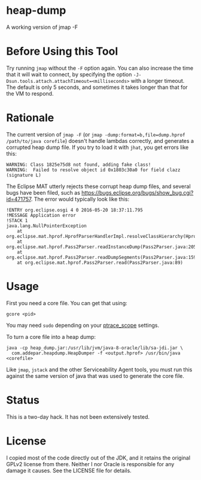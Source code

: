 # heap-dump
A working version of jmap -F

# Before Using this Tool
Try running `jmap` without the `-F` option again. You can also increase the time that it will wait to connect, by specifying the option `-J-Dsun.tools.attach.attachTimeout=<milliseconds>` with a longer timeout. The default is only 5 seconds, and sometimes it takes longer than that for the VM to respond.

# Rationale
The current version of `jmap -F` (or `jmap -dump:format=b,file=dump.hprof /path/to/java corefile`) doesn't handle lambdas correctly, and generates a corrupted heap dump file. If you try to load it with `jhat`, you get errors like this:
```
WARNING: Class 1825e75d8 not found, adding fake class!
WARNING:  Failed to resolve object id 0x1803c30a0 for field clazz (signature L)
```

The Eclipse MAT utterly rejects these corrupt heap dump files, and several bugs have been filed, such as https://bugs.eclipse.org/bugs/show_bug.cgi?id=471757. The error would typically look like this:
```
!ENTRY org.eclipse.osgi 4 0 2016-05-20 18:37:11.795
!MESSAGE Application error
!STACK 1
java.lang.NullPointerException
	at org.eclipse.mat.hprof.HprofParserHandlerImpl.resolveClassHierarchy(HprofParserHandlerImpl.java:587)
	at org.eclipse.mat.hprof.Pass2Parser.readInstanceDump(Pass2Parser.java:205)
	at org.eclipse.mat.hprof.Pass2Parser.readDumpSegments(Pass2Parser.java:159)
	at org.eclipse.mat.hprof.Pass2Parser.read(Pass2Parser.java:89)
```

# Usage
First you need a core file. You can get that using:
```
gcore <pid>
```
You may need `sudo` depending on your [ptrace_scope](http://askubuntu.com/questions/41629/after-upgrade-gdb-wont-attach-to-process) settings.

To turn a core file into a heap dump:
```
java -cp heap_dump.jar:/usr/lib/jvm/java-8-oracle/lib/sa-jdi.jar \
  com.addepar.heapdump.HeapDumper -f <output.hprof> /usr/bin/java <corefile>
```
Like `jmap`, `jstack` and the other Serviceability Agent tools, you must run this against the same version of java that was used to generate the core file. 

# Status
This is a two-day hack. It has not been extensively tested.

# License
I copied most of the code directly out of the JDK, and it retains the original GPLv2 license from there. Neither I nor Oracle is responsible for any damage it causes. See the LICENSE file for details.
